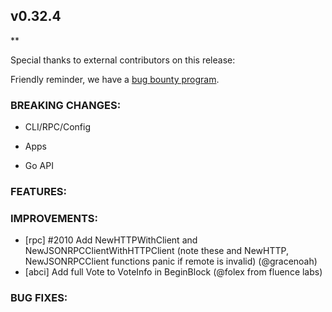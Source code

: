 ## v0.32.4

\*\*

Special thanks to external contributors on this release:

Friendly reminder, we have a [bug bounty
program](https://hackerone.com/tendermint).

### BREAKING CHANGES:

- CLI/RPC/Config

- Apps

- Go API

### FEATURES:

### IMPROVEMENTS:

- [rpc] \#2010 Add NewHTTPWithClient and NewJSONRPCClientWithHTTPClient (note these and NewHTTP, NewJSONRPCClient functions panic if remote is invalid) (@gracenoah)
- [abci] Add full Vote to VoteInfo in BeginBlock (@folex from fluence labs)

### BUG FIXES:
